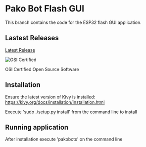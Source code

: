 # Pako Bot Flash GUI

This branch contains the code for the ESP32 flash GUI application.

## Lastest Releases
[Latest Release](https://github.com/pakobots/firmware/releases)

![OSI Certified](http://www.samurajdata.se/opensource/mirror/trademarks/osi-certified/web/osi-certified-90x75.png)

OSI Certified Open Source Software

## Installation
Ensure the latest version of Kivy is installed: https://kivy.org/docs/installation/installation.html

Execute 'sudo ./setup.py install' from the command line to install

## Running application
After installation execute 'pakobots' on the command line
